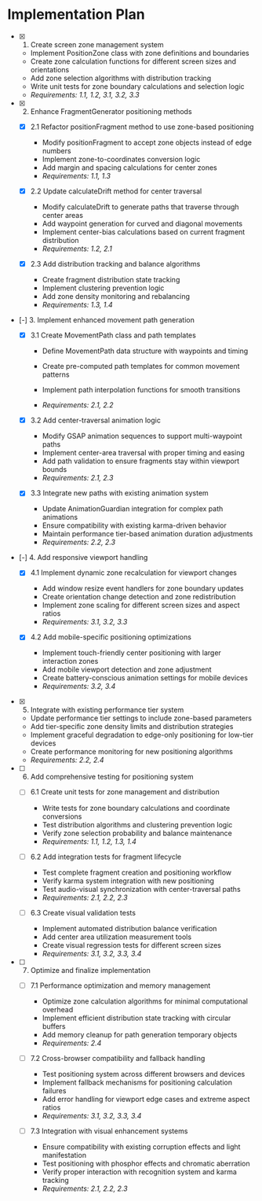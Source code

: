 # Implementation Plan

- [x] 1. Create screen zone management system

  - Implement PositionZone class with zone definitions and boundaries
  - Create zone calculation functions for different screen sizes and orientations
  - Add zone selection algorithms with distribution tracking
  - Write unit tests for zone boundary calculations and selection logic
  - _Requirements: 1.1, 1.2, 3.1, 3.2, 3.3_

- [x] 2. Enhance FragmentGenerator positioning methods

  - [x] 2.1 Refactor positionFragment method to use zone-based positioning

    - Modify positionFragment to accept zone objects instead of edge numbers
    - Implement zone-to-coordinates conversion logic
    - Add margin and spacing calculations for center zones
    - _Requirements: 1.1, 1.3_

  - [x] 2.2 Update calculateDrift method for center traversal

    - Modify calculateDrift to generate paths that traverse through center areas
    - Add waypoint generation for curved and diagonal movements
    - Implement center-bias calculations based on current fragment distribution
    - _Requirements: 1.2, 2.1_

  - [x] 2.3 Add distribution tracking and balance algorithms

    - Create fragment distribution state tracking
    - Implement clustering prevention logic
    - Add zone density monitoring and rebalancing
    - _Requirements: 1.3, 1.4_

- [-] 3. Implement enhanced movement path generation



  - [x] 3.1 Create MovementPath class and path templates



    - Define MovementPath data structure with waypoints and timing
    - Create pre-computed path templates for common movement patterns
    - Implement path interpolation functions for smooth transitions

    - _Requirements: 2.1, 2.2_

  - [x] 3.2 Add center-traversal animation logic



    - Modify GSAP animation sequences to support multi-waypoint paths
    - Implement center-area traversal with proper timing and easing
    - Add path validation to ensure fragments stay within viewport bounds
    - _Requirements: 2.1, 2.3_

  - [x] 3.3 Integrate new paths with existing animation system
























    - Update AnimationGuardian integration for complex path animations
    - Ensure compatibility with existing karma-driven behavior
    - Maintain performance tier-based animation duration adjustments
    - _Requirements: 2.2, 2.3_

- [-] 4. Add responsive viewport handling



  - [x] 4.1 Implement dynamic zone recalculation for viewport changes




    - Add window resize event handlers for zone boundary updates
    - Create orientation change detection and zone redistribution
    - Implement zone scaling for different screen sizes and aspect ratios
    - _Requirements: 3.1, 3.2, 3.3_

  - [x] 4.2 Add mobile-specific positioning optimizations





    - Implement touch-friendly center positioning with larger interaction zones
    - Add mobile viewport detection and zone adjustment
    - Create battery-conscious animation settings for mobile devices
    - _Requirements: 3.2, 3.4_

- [x] 5. Integrate with existing performance tier system






  - Update performance tier settings to include zone-based parameters
  - Add tier-specific zone density limits and distribution strategies
  - Implement graceful degradation to edge-only positioning for low-tier devices
  - Create performance monitoring for new positioning algorithms
  - _Requirements: 2.2, 2.4_

- [ ] 6. Add comprehensive testing for positioning system

  - [ ] 6.1 Create unit tests for zone management and distribution

    - Write tests for zone boundary calculations and coordinate conversions
    - Test distribution algorithms and clustering prevention logic
    - Verify zone selection probability and balance maintenance
    - _Requirements: 1.1, 1.2, 1.3, 1.4_

  - [ ] 6.2 Add integration tests for fragment lifecycle

    - Test complete fragment creation and positioning workflow
    - Verify karma system integration with new positioning
    - Test audio-visual synchronization with center-traversal paths
    - _Requirements: 2.1, 2.2, 2.3_

  - [ ] 6.3 Create visual validation tests
    - Implement automated distribution balance verification
    - Add center area utilization measurement tools
    - Create visual regression tests for different screen sizes
    - _Requirements: 3.1, 3.2, 3.3, 3.4_

- [ ] 7. Optimize and finalize implementation

  - [ ] 7.1 Performance optimization and memory management

    - Optimize zone calculation algorithms for minimal computational overhead
    - Implement efficient distribution state tracking with circular buffers
    - Add memory cleanup for path generation temporary objects
    - _Requirements: 2.4_

  - [ ] 7.2 Cross-browser compatibility and fallback handling

    - Test positioning system across different browsers and devices
    - Implement fallback mechanisms for positioning calculation failures
    - Add error handling for viewport edge cases and extreme aspect ratios
    - _Requirements: 3.1, 3.2, 3.3, 3.4_

  - [ ] 7.3 Integration with visual enhancement systems
    - Ensure compatibility with existing corruption effects and light manifestation
    - Test positioning with phosphor effects and chromatic aberration
    - Verify proper interaction with recognition system and karma tracking
    - _Requirements: 2.1, 2.2, 2.3_
